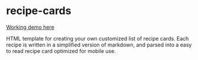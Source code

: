 # recipe-cards

[Working demo here](https://ellisrecipes.com)

HTML template for creating your own customized list of recipe cards. Each recipe is written in a simplified version of markdown, and parsed into a easy to read recipe card optimized for mobile use.